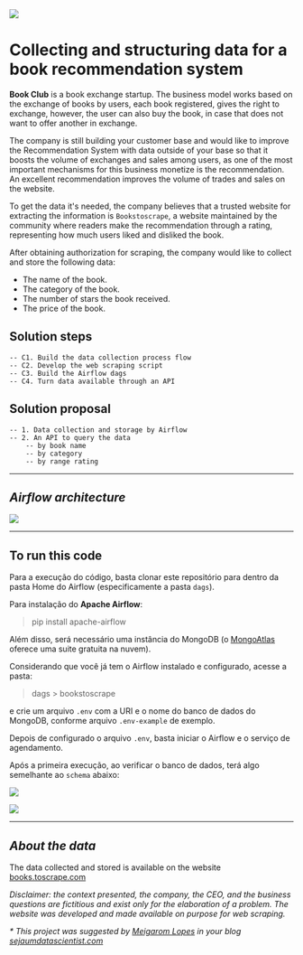 <img src="https://docs.google.com/uc?id=1oXlPBfpw1ZXhCX123o6PdshP02L0if9T"/>

# Collecting and structuring data for a book recommendation system

__Book Club__ is a book exchange startup. The business model works based on the exchange of books by users, each book registered, gives the right to exchange, however, the user can also buy the book, in case that does not want to offer another in exchange.

The company is still building your customer base and would like to improve the Recommendation System with data outside of your base so that it boosts the volume of exchanges and sales among users, as one of the most important mechanisms for this business monetize is the recommendation. An excellent recommendation improves the volume of trades and sales on the website.

To get the data it's needed, the company believes that a trusted website for extracting the information is `Bookstoscrape`, a website maintained by the community where readers make the recommendation through a rating, representing how much users liked and disliked the book.

After obtaining authorization for scraping, the company would like to collect and store the following data:

- The name of the book.
- The category of the book.
- The number of stars the book received.
- The price of the book.

## Solution steps
    -- C1. Build the data collection process flow
    -- C2. Develop the web scraping script
    -- C3. Build the Airflow dags
    -- C4. Turn data available through an API

## Solution proposal
    -- 1. Data collection and storage by Airflow
    -- 2. An API to query the data
        -- by book name
        -- by category
        -- by range rating

---

## _Airflow architecture_

<img src="https://0rtj3q.dm.files.1drv.com/y4mqa46_aDV-8InnRTXdmUsSmAYhePXgduHby2WHwpg3Zxxk0_nyWzF7zJXLTfuJ02gfpPlWDSq59Xn7FsBAlwrLZxNVnlXMq15v-NwrG7IvEuyrrM4c_nxnwX_H_KndEVZ3DHXYyDqhesr5fCtX3YxFTzogd0B_AZ_Ctdpk68qWtG3w6ObGT1sJDz8sS4Q4blf0kKCpeumBiQmN7ojHFQeMg?width=3225&height=1013&cropmode=none"></img>

---

## To run this code

Para a execução do código, basta clonar este repositório para dentro da pasta Home do Airflow (especificamente a pasta `dags`).

Para instalação do __Apache Airflow__:

> pip install apache-airflow

Além disso, será necessário uma instância do MongoDB (o [MongoAtlas](https://www.mongodb.com/cloud/atlas) oferece uma suite gratuita na nuvem).

Considerando que você já tem o Airflow instalado e configurado, acesse a pasta:

> dags > bookstoscrape 

e crie um arquivo `.env` com a URI e o nome do banco de dados do MongoDB, conforme arquivo `.env-example` de exemplo.

Depois de configurado o arquivo `.env`, basta iniciar o Airflow e o serviço de agendamento.

Após a primeira execução, ao verificar o banco de dados, terá algo semelhante ao `schema` abaixo:

<img src="https://0rtp3q.dm.files.1drv.com/y4meR6UO4QU50ZRTlaDAr5F4NKwb_NtatYskZwjHqDwCvVIT_XSJTnyZEPEG5HcVmX_htimzCPeN6h_Wuubik_hclc9_P0QGzXIMxGHH6tQxYPBXTROX3O6Vj-Ur4iQhD8-j0T5HvfIO4LSo8J1YRcSnYvOqdSvEp4xJufAymAMQE1c5MtBRcr9-fdmk01yiZuSKABzd_8IrswiKHvpT5flxA?width=1666&height=569&cropmode=none"></img>

<img src="https://0rto3q.dm.files.1drv.com/y4mYULsWmD1f0ByH_mq5BBvIVdD4eixST0S7B7YlNJoBMRezHdeilStqevBMb_rDiSW_e_jNsLT2dGflzaXrX62Ka80vacpu5NJr8nV5WPnCRnSY22zUSoPLF9uMvLAYuqvk42wvypTGnaemG7p_RDdfNg06CmzbVMJ7pEvK4kc1xi68aMagFaKID8FP1vW7sDvV8MNultat2INQcamZ_RqZA?width=1667&height=971&cropmode=none"></img>

---

## _About the data_

The data collected and stored is available on the website [books.toscrape.com](http://books.toscrape.com)

_Disclaimer: the context presented, the company, the CEO, and the business questions are fictitious and exist only for the elaboration of a problem. The website was developed and made available on purpose for web scraping._

_* This project was suggested by [Meigarom Lopes](https://www.linkedin.com/in/meigarom) in your blog [sejaumdatascientist.com](https://sejaumdatascientist.com)_